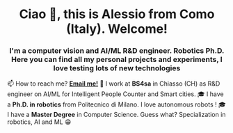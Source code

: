 <h1 align="center">Ciao 👋, this is Alessio from Como (Italy). Welcome!</h1>
<h3 align="center">I'm a computer vision and AI/ML R&D engineer. Robotics Ph.D. Here you can find all my personal projects and experiments, I love testing lots of new technologies</h3>


📫 How to reach me? **[Email me!](mailto:f.alemauro@gmail.com)**
🔭 I work at **BS4sa** in Chiasso (CH) as R&D engineer on AI/ML for Intelligent People Counter and Smart cities.
🎓 I have a **Ph.D. in robotics** from Politecnico di Milano. I love autonomous robots !
🎓 I have a **Master Degree** in Computer Science. Guess what? Specialization in robotics, AI and ML :grin:
